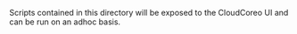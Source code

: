 
Scripts contained in this directory will be exposed to the CloudCoreo UI and can be run on an
adhoc basis.
